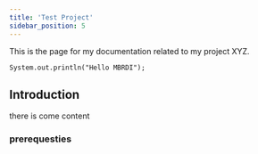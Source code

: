 ```yaml
---
title: 'Test Project'
sidebar_position: 5
---
```


This is the page for my documentation related to my project XYZ.
```
System.out.println("Hello MBRDI");
```

## Introduction
there is come content

### prerequesties 